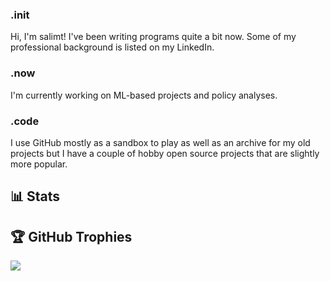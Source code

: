 ### .init
Hi, I'm salimt! I've been writing programs quite a bit now. Some 
of my professional background is listed on my LinkedIn.

### .now
I'm currently working on ML-based projects and policy analyses. 

### .code
I use GitHub mostly as a sandbox to play as well as an archive for my old projects 
but I have a couple of hobby open source projects that are slightly more popular.


## 📊 Stats
<!-- Profile views
<p> <img src="https://komarev.com/ghpvc/?username=ginny100" alt="ginny100" /> </p> -->

<!-- Profile Visitors -->
<!-- ![](https://visitor-badge.laobi.icu/badge?page_id=salimt.salimt) -->
<!-- 
LeetCode Stats Card
<p align="center">
  <a href="https://leetcode.com/salimt" target="_blank">
    <img width=60% src="https://leetcode.card.workers.dev/?username=salimt&theme=dark&font=source_code_pro&extension=activity&border_radius=10"/>
  </a>
</p> -->

<!-- <p align="center">
  <img width="48%" src="https://github-readme-stats.vercel.app/api?username=salimt&show_icons=true&hide_border=false&show_owner=true&title_color=ff6e96&theme=onedark&layout=compact" />
  <img width="40%" src="https://github-readme-stats.vercel.app/api/top-langs/?username=salimt&theme=onedark&custom_title=streak-stats&hide_border=false&layout=compact">
</p>

<p align="center">
  <img width="70%" src="https://github-readme-streak-stats.herokuapp.com/?user=salimt&theme=onedark&custom_title=streak-stats&hide_border=false&layout=compact" />
</p>

![trophy](https://github-profile-trophy.vercel.app/?username=salimt&theme=onedark&rank=S,AAA) -->

## 🏆 GitHub Trophies
![](https://github-profile-trophy.vercel.app/?username=salimt&theme=radical&no-frame=false&no-bg=false&margin-w=4)

